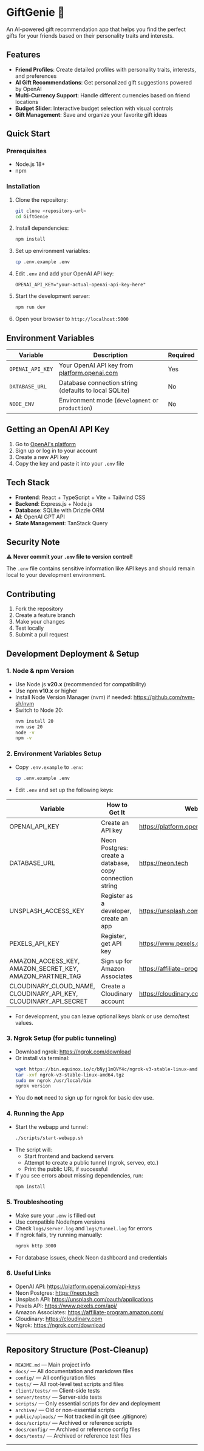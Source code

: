 # GiftGenie 🎁

An AI-powered gift recommendation app that helps you find the perfect gifts for your friends based on their personality traits and interests.

## Features

- **Friend Profiles**: Create detailed profiles with personality traits, interests, and preferences
- **AI Gift Recommendations**: Get personalized gift suggestions powered by OpenAI
- **Multi-Currency Support**: Handle different currencies based on friend locations
- **Budget Slider**: Interactive budget selection with visual controls
- **Gift Management**: Save and organize your favorite gift ideas

## Quick Start

### Prerequisites

- Node.js 18+ 
- npm

### Installation

1. Clone the repository:
   ```bash
   git clone <repository-url>
   cd GiftGenie
   ```

2. Install dependencies:
   ```bash
   npm install
   ```

3. Set up environment variables:
   ```bash
   cp .env.example .env
   ```

4. Edit `.env` and add your OpenAI API key:
   ```env
   OPENAI_API_KEY="your-actual-openai-api-key-here"
   ```

5. Start the development server:
   ```bash
   npm run dev
   ```

6. Open your browser to `http://localhost:5000`

## Environment Variables

| Variable | Description | Required |
|----------|-------------|----------|
| `OPENAI_API_KEY` | Your OpenAI API key from [platform.openai.com](https://platform.openai.com/api-keys) | Yes |
| `DATABASE_URL` | Database connection string (defaults to local SQLite) | No |
| `NODE_ENV` | Environment mode (`development` or `production`) | No |

## Getting an OpenAI API Key

1. Go to [OpenAI's platform](https://platform.openai.com/api-keys)
2. Sign up or log in to your account
3. Create a new API key
4. Copy the key and paste it into your `.env` file

## Tech Stack

- **Frontend**: React + TypeScript + Vite + Tailwind CSS
- **Backend**: Express.js + Node.js
- **Database**: SQLite with Drizzle ORM
- **AI**: OpenAI GPT API
- **State Management**: TanStack Query

## Security Note

⚠️ **Never commit your `.env` file to version control!** 

The `.env` file contains sensitive information like API keys and should remain local to your development environment.

## Contributing

1. Fork the repository
2. Create a feature branch
3. Make your changes
4. Test locally
5. Submit a pull request

## Development Deployment & Setup

### 1. Node & npm Version
- Use Node.js **v20.x** (recommended for compatibility)
- Use npm **v10.x** or higher
- Install Node Version Manager (nvm) if needed: https://github.com/nvm-sh/nvm
- Switch to Node 20:
  ```bash
  nvm install 20
  nvm use 20
  node -v
  npm -v
  ```

### 2. Environment Variables Setup
- Copy `.env.example` to `.env`:
  ```bash
  cp .env.example .env
  ```
- Edit `.env` and set up the following keys:

| Variable | How to Get It | Website |
|----------|--------------|---------|
| OPENAI_API_KEY | Create an API key | https://platform.openai.com/api-keys |
| DATABASE_URL | Neon Postgres: create a database, copy connection string | https://neon.tech |
| UNSPLASH_ACCESS_KEY | Register as a developer, create an app | https://unsplash.com/oauth/applications |
| PEXELS_API_KEY | Register, get API key | https://www.pexels.com/api/ |
| AMAZON_ACCESS_KEY, AMAZON_SECRET_KEY, AMAZON_PARTNER_TAG | Sign up for Amazon Associates | https://affiliate-program.amazon.com/ |
| CLOUDINARY_CLOUD_NAME, CLOUDINARY_API_KEY, CLOUDINARY_API_SECRET | Create a Cloudinary account | https://cloudinary.com |

- For development, you can leave optional keys blank or use demo/test values.

### 3. Ngrok Setup (for public tunneling)
- Download ngrok: https://ngrok.com/download
- Or install via terminal:
  ```bash
  wget https://bin.equinox.io/c/bNyj1mQVY4c/ngrok-v3-stable-linux-amd64.tgz
  tar -xvf ngrok-v3-stable-linux-amd64.tgz
  sudo mv ngrok /usr/local/bin
  ngrok version
  ```
- You do **not** need to sign up for ngrok for basic dev use.

### 4. Running the App
- Start the webapp and tunnel:
  ```bash
  ./scripts/start-webapp.sh
  ```
- The script will:
  - Start frontend and backend servers
  - Attempt to create a public tunnel (ngrok, serveo, etc.)
  - Print the public URL if successful
- If you see errors about missing dependencies, run:
  ```bash
  npm install
  ```

### 5. Troubleshooting
- Make sure your `.env` is filled out
- Use compatible Node/npm versions
- Check `logs/server.log` and `logs/tunnel.log` for errors
- If ngrok fails, try running manually:
  ```bash
  ngrok http 3000
  ```
- For database issues, check Neon dashboard and credentials

### 6. Useful Links
- OpenAI API: https://platform.openai.com/api-keys
- Neon Postgres: https://neon.tech
- Unsplash API: https://unsplash.com/oauth/applications
- Pexels API: https://www.pexels.com/api/
- Amazon Associates: https://affiliate-program.amazon.com/
- Cloudinary: https://cloudinary.com
- Ngrok: https://ngrok.com/download

---

## Repository Structure (Post-Cleanup)
- `README.md` — Main project info
- `docs/` — All documentation and markdown files
- `config/` — All configuration files
- `tests/` — All root-level test scripts and files
- `client/tests/` — Client-side tests
- `server/tests/` — Server-side tests
- `scripts/` — Only essential scripts for dev and deployment
- `archive/` — Old or non-essential scripts
- `public/uploads/` — Not tracked in git (see .gitignore)
- `docs/scripts/` — Archived or reference scripts
- `docs/config/` — Archived or reference config files
- `docs/tests/` — Archived or reference test files

---
